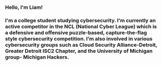 ### Hello, I'm Liam!
### I'm a college student studying cybersecurity. I'm currently an active competitor in the NCL (National Cyber League) which is a defensive and offensive puzzle-based, capture-the-flag style cybersecurity competition. I'm also involved in various cybersecurity groups such as Cloud Security Alliance-Detroit, Greater Detroit ISC2 Chapter, and the University of Michigan group- Michigan Hackers.
<!--
**liamchambers9/liamchambers9** is a ✨ _special_ ✨ repository because its `README.md` (this file) appears on your GitHub profile.

Here are some ideas to get you started:

- 🔭 I’m currently working on ...
- 🌱 I’m currently learning ...
- 👯 I’m looking to collaborate on ...
- 🤔 I’m looking for help with ...
- 💬 Ask me about ...
- 📫 How to reach me: ...
- 😄 Pronouns: ...
- ⚡ Fun fact: ...
-->
